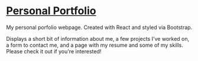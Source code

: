 # [Personal Portfolio](https://willberner.github.io/Will-Berner/)

My personal porfolio webpage. Created with React and styled via Bootstrap.

Displays a short bit of information about me, a few projects I've worked on, a form to contact me, and a page with my resume and some of my skills. Please check it out if you're interested!
